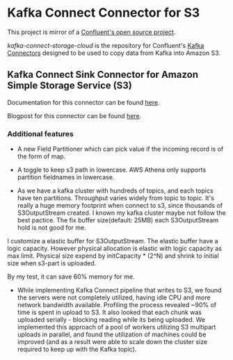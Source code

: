 # Kafka Connect Connector for S3

This project is mirror of a [Confluent's open source project](https://github.com/confluentinc/kafka-connect-storage-cloud).

*kafka-connect-storage-cloud* is the repository for Confluent's [Kafka Connectors](http://kafka.apache.org/documentation.html#connect)
designed to be used to copy data from Kafka into Amazon S3. 

## Kafka Connect Sink Connector for Amazon Simple Storage Service (S3)

Documentation for this connector can be found [here](http://docs.confluent.io/current/connect/connect-storage-cloud/kafka-connect-s3/docs/index.html).

Blogpost for this connector can be found [here](https://www.confluent.io/blog/apache-kafka-to-amazon-s3-exactly-once).

### Additional features

* A new Field Partitioner which can pick value if the incoming record is of the form of map.

* A toggle to keep s3 path in lowercase. AWS Athena only supports partition fieldnames in lowercase.

* As we have a kafka cluster with hundreds of topics, and each topics have ten partitions. Throughput varies widely from topic to topic. It's really a huge memory footprint when connect to s3, since thousands of S3OutputStream created. I known my kafka cluster maybe not follow the best pactice. The fix buffer size(default: 25MB) each S3OutputStream hold is not good for me.

I customize a elastic buffer for S3OutputStream. The elastic buffer have a logic capacity. However physical allocation is elastic with logic capacity as max limit. Physical size expend by initCapacity * (2^N) and shrink to initial size when s3-part is uploaded.

By my test, it can save 60% memory for me.

* While implementing Kafka Connect pipeline that writes to S3, we found the servers were not completely utilized, having idle CPU and more network bandwidth available. Profiling the process revealed ~90% of time is spent in upload to S3. It also looked that each chunk was uploaded serially - blocking reading while its being uploaded. We implemented this approach of a pool of workers utilizing S3 multipart uploads in parallel, and found the utilization of machines could be improved (and as a result were able to scale down the cluster size required to keep up with the Kafka topic).
